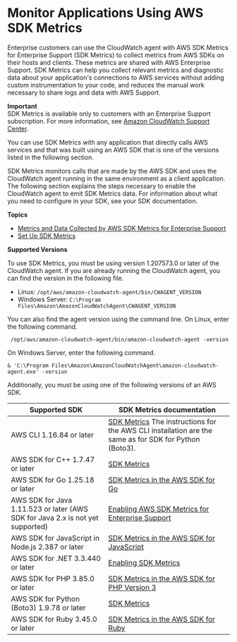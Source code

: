 # Monitor Applications Using AWS SDK Metrics<a name="CloudWatch-Agent-SDK-Metrics"></a>

Enterprise customers can use the CloudWatch agent with AWS SDK Metrics for Enterprise Support \(SDK Metrics\) to collect metrics from AWS SDKs on their hosts and clients\. These metrics are shared with AWS Enterprise Support\. SDK Metrics can help you collect relevant metrics and diagnostic data about your application's connections to AWS services without adding custom instrumentation to your code, and reduces the manual work necessary to share logs and data with AWS Support\.

**Important**  
SDK Metrics is available only to customers with an Enterprise Support subscription\. For more information, see [Amazon CloudWatch Support Center](https://console.aws.amazon.com/support/home#/)\.

You can use SDK Metrics with any application that directly calls AWS services and that was built using an AWS SDK that is one of the versions listed in the following section\.

SDK Metrics monitors calls that are made by the AWS SDK and uses the CloudWatch agent running in the same environment as a client application\. The following section explains the steps necessary to enable the CloudWatch agent to emit SDK Metrics data\. For information about what you need to configure in your SDK, see your SDK documentation\.

**Topics**
+ [Metrics and Data Collected by AWS SDK Metrics for Enterprise Support](metrics-collected-by-SDK-Metrics.md)
+ [Set Up SDK Metrics](Set-Up-SDK-Metrics.md)

**Supported Versions**

To use SDK Metrics, you must be using version 1\.207573\.0 or later of the CloudWatch agent\. If you are already running the CloudWatch agent, you can find the version in the following file\.
+ Linux: `/opt/aws/amazon-cloudwatch-agent/bin/CWAGENT_VERSION`
+ Windows Server: `C:\Program Files\Amazon\AmazonCloudWatchAgent\CWAGENT_VERSION`

You can also find the agent version using the command line\. On Linux, enter the following command\.

```
 /opt/aws/amazon-cloudwatch-agent/bin/amazon-cloudwatch-agent -version
```

On Windows Server, enter the following command\.

```
& 'C:\Program Files\Amazon\AmazonCloudWatchAgent\amazon-cloudwatch-agent.exe' -version
```

Additionally, you must be using one of the following versions of an AWS SDK\.


| Supported SDK | SDK Metrics documentation | 
| --- | --- | 
|  AWS CLI 1\.16\.84 or later |  [SDK Metrics](http://boto3.amazonaws.com/v1/documentation/api/latest/guide/sdk-metrics.html) The instructions for the AWS CLI installation are the same as for SDK for Python \(Boto3\)\.  | 
|  AWS SDK for C\+\+ 1\.7\.47 or later |  [SDK Metrics](https://docs.aws.amazon.com/sdk-for-cpp/latest/developer-guide/sdk-metrics.html)  | 
|  AWS SDK for Go 1\.25\.18 or later |  [SDK Metrics in the AWS SDK for Go](https://docs.aws.amazon.com/sdk-for-go/latest/developer-guide/sdk-metrics.html)  | 
|  AWS SDK for Java 1\.11\.523 or later \(AWS SDK for Java 2\.x is not yet supported\) |  [Enabling AWS SDK Metrics for Enterprise Support](https://docs.aws.amazon.com/sdk-for-java/v1/developer-guide/sdk-metrics.html)  | 
|  AWS SDK for JavaScript in Node\.js 2\.387 or later |  [SDK Metrics in the AWS SDK for JavaScript](https://docs.aws.amazon.com/sdk-for-javascript/v2/developer-guide/metrics.html)  | 
|  AWS SDK for \.NET 3\.3\.440 or later |  [Enabling SDK Metrics](https://docs.aws.amazon.com/sdk-for-net/latest/developer-guide/sdk-metrics.html)  | 
|  AWS SDK for PHP 3\.85\.0 or later |  [SDK Metrics in the AWS SDK for PHP Version 3](https://docs.aws.amazon.com/sdk-for-php/v3/developer-guide/guide_sdk-metrics.html)  | 
|  AWS SDK for Python \(Boto3\) 1\.9\.78 or later |  [SDK Metrics](http://boto3.amazonaws.com/v1/documentation/api/latest/guide/sdk-metrics.html)  | 
|  AWS SDK for Ruby 3\.45\.0 or later |  [SDK Metrics in the AWS SDK for Ruby](https://docs.aws.amazon.com/sdk-for-ruby/v3/developer-guide/sdk-metrics.html)  | 